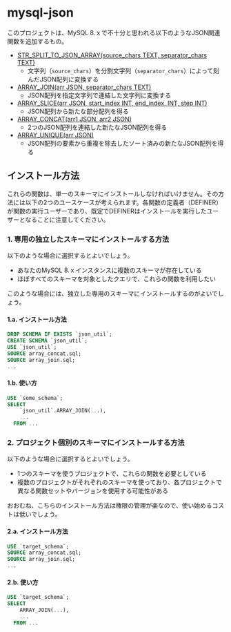 # mysql-json

このプロジェクトは、MySQL 8.ｘで不十分と思われる以下のようなJSON関連関数を追加するもの。

- [STR_SPLIT_TO_JSON_ARRAY(source_chars TEXT, separator_chars TEXT)](/docs_ja/str_split_to_json_array.md)
  - 文字列（`source_chars`）を分割文字列（`separator_chars`）によって刻んだJSON配列に変換する
- [ARRAY_JOIN(arr JSON, separator_chars TEXT)](/docs_ja/array_join.md)
  - JSON配列を指定文字列で連結した文字列に変換する
- [ARRAY_SLICE(arr JSON, start_index INT, end_index, INT, step INT)](/docs_ja/array_slice.md)
  - JSON配列から新たな部分配列を得る
- [ARRAY_CONCAT(arr1 JSON, arr2 JSON)](/docs_ja/array_concat.md)
  - 2つのJSON配列を連結した新たなJSON配列を得る
- [ARRAY_UNIQUE(arr JSON)](/docs_ja/array_unique.md)
  - JSON配列の要素から重複を除去したソート済みの新たなJSON配列を得る

## インストール方法

これらの関数は、単一のスキーマにインストールしなければいけません。その方法には以下の2つのユースケースが考えられます。各関数の定義者（DEFINER）が関数の実行ユーザーであり、既定でDEFINERはインストールを実行したユーザーとなることに注意してください。

### 1. 専用の独立したスキーマにインストールする方法

以下のような場合に選択するとよいでしょう。

- あなたのMySQL 8.ｘインスタンスに複数のスキーマが存在している
- ほぼすべてのスキーマを対象としたクエリで、これらの関数を利用したい

このような場合には、独立した専用のスキーマにインストールするのがよいでしょう。

#### 1.a. インストール方法

```SQL
DROP SCHEMA IF EXISTS `json_util`;
CREATE SCHEMA `json_util`;
USE `json_util`;
SOURCE array_concat.sql;
SOURCE array_join.sql;
...
```

#### 1.b. 使い方

```SQL
USE `some_schema`;
SELECT
    `json_util`.ARRAY_JOIN(...),
    ...
  FROM ...
```

### 2. プロジェクト個別のスキーマにインストールする方法

以下のような場合に選択するとよいでしょう。

- 1つのスキーマを使うプロジェクトで、これらの関数を必要としている
- 複数のプロジェクトがそれぞれのスキーマを使っており、各プロジェクトで異なる関数セットやバージョンを使用する可能性がある

おおむね、こちらのインストール方法は権限の管理が楽なので、使い始めるコストは低いでしょう。

#### 2.a. インストール方法

```SQL
USE `target_schema`;
SOURCE array_concat.sql;
SOURCE array_join.sql;
...
```

#### 2.b. 使い方

```SQL
USE `target_schema`;
SELECT
    ARRAY_JOIN(...),
    ...
  FROM ...
```
